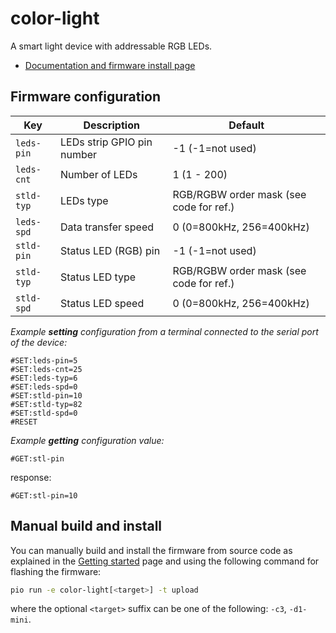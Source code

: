 # color-light

A smart light device with addressable RGB LEDs.

- [Documentation and firmware install page](https://homegenie.it/mini/1.2/examples/smart-led-lights/)


## Firmware configuration

| Key        | Description                | Default                                 |
|------------|----------------------------|-----------------------------------------|
| `leds-pin` | LEDs strip GPIO pin number | -1 (-1=not used)                        |
| `leds-cnt` | Number of LEDs             | 1 (1 - 200)                             |
| `stld-typ` | LEDs type                  | RGB/RGBW order mask (see code for ref.) |
| `leds-spd` | Data transfer speed        | 0 (0=800kHz, 256=400kHz)                |
| `stld-pin` | Status LED (RGB) pin       | -1 (-1=not used)                        |
| `stld-typ` | Status LED type            | RGB/RGBW order mask (see code for ref.) |
| `stld-spd` | Status LED speed           | 0 (0=800kHz, 256=400kHz)                |

*Example **setting** configuration from a terminal connected to the serial port of the device:*

```
#SET:leds-pin=5
#SET:leds-cnt=25
#SET:leds-typ=6
#SET:leds-spd=0
#SET:stld-pin=10
#SET:stld-typ=82
#SET:stld-spd=0
#RESET
```

*Example **getting** configuration value:*

```
#GET:stl-pin
```
response:
```
#GET:stl-pin=10
```

## Manual build and install

You can manually build and install the firmware from source code
as explained in the [Getting started](../../getting-started#custom-firmware) page
and using the following command for flashing the firmware:

```bash
pio run -e color-light[<target>] -t upload
```

where the optional `<target>` suffix can be one of the following: `-c3`, `-d1-mini`.